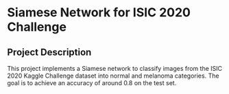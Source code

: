 # Siamese Network for ISIC 2020 Challenge

## Project Description
This project implements a Siamese network to classify images from the ISIC 2020 Kaggle Challenge dataset into normal and melanoma categories. The goal is to achieve an accuracy of around 0.8 on the test set.
